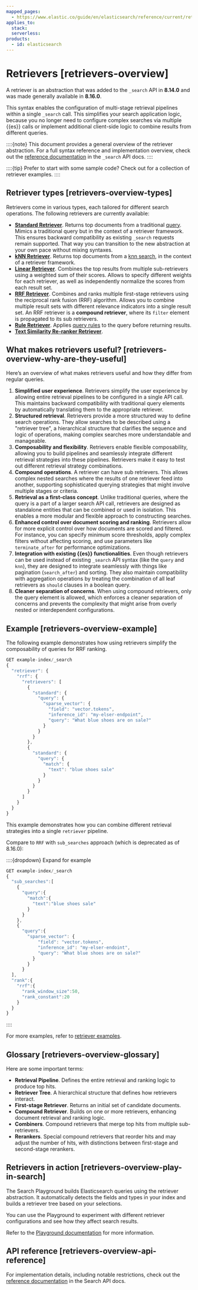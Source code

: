 ```yaml
---
mapped_pages:
  - https://www.elastic.co/guide/en/elasticsearch/reference/current/retrievers-overview.html
applies_to:
  stack:
  serverless:
products:
  - id: elasticsearch
---
```


# Retrievers [retrievers-overview]

A retriever is an abstraction that was added to the `_search` API in **8.14.0** and was made generally available in **8.16.0**.

This syntax enables the configuration of multi-stage retrieval pipelines within a single `_search` call. This simplifies your search application logic, because you no longer need to configure complex searches via multiple {{es}} calls or implement additional client-side logic to combine results from different queries.

::::{note}
This document provides a general overview of the retriever abstraction. For a full syntax reference and implementation overview, check out the [reference documentation](elasticsearch://reference/elasticsearch/rest-apis/retrievers.md) in the `_search` API docs.
::::

::::{tip}
Prefer to start with some sample code? Check out [](retrievers-examples.md) for a collection of retriever examples.
::::

## Retriever types [retrievers-overview-types]

Retrievers come in various types, each tailored for different search operations. The following retrievers are currently available:

* [**Standard Retriever**](elasticsearch://reference/elasticsearch/rest-apis/retrievers.md#standard-retriever). Returns top documents from a traditional [query](/explore-analyze/query-filter/languages/querydsl.md). Mimics a traditional query but in the context of a retriever framework. This ensures backward compatibility as existing `_search` requests remain supported. That way you can transition to the new abstraction at your own pace without mixing syntaxes.
* [**kNN Retriever**](elasticsearch://reference/elasticsearch/rest-apis/retrievers.md#knn-retriever). Returns top documents from a [knn search](https://www.elastic.co/docs/api/doc/elasticsearch/operation/operation-search#search-api-knn), in the context of a retriever framework.
* [**Linear Retriever**](elasticsearch://reference/elasticsearch/rest-apis/retrievers.md#linear-retriever). Combines the top results from multiple sub-retrievers using a weighted sum of their scores. Allows to specify different weights for each retriever, as well as independently normalize the scores from each result set.
* [**RRF Retriever**](elasticsearch://reference/elasticsearch/rest-apis/retrievers.md#rrf-retriever). Combines and ranks multiple first-stage retrievers using the reciprocal rank fusion (RRF) algorithm. Allows you to combine multiple result sets with different relevance indicators into a single result set. An RRF retriever is a **compound retriever**, where its `filter` element is propagated to its sub retrievers.
* [**Rule Retriever**](elasticsearch://reference/elasticsearch/rest-apis/retrievers.md#rule-retriever). Applies [query rules](elasticsearch://reference/elasticsearch/rest-apis/searching-with-query-rules.md#query-rules) to the query before returning results.
* [**Text Similarity Re-ranker Retriever**](elasticsearch://reference/elasticsearch/rest-apis/retrievers.md#text-similarity-reranker-retriever).

## What makes retrievers useful? [retrievers-overview-why-are-they-useful]

Here’s an overview of what makes retrievers useful and how they differ from regular queries.

1. **Simplified user experience**. Retrievers simplify the user experience by allowing entire retrieval pipelines to be configured in a single API call. This maintains backward compatibility with traditional query elements by automatically translating them to the appropriate retriever.
2. **Structured retrieval**. Retrievers provide a more structured way to define search operations. They allow searches to be described using a "retriever tree", a hierarchical structure that clarifies the sequence and logic of operations, making complex searches more understandable and manageable.
3. **Composability and flexibility**. Retrievers enable flexible composability, allowing you to build pipelines and seamlessly integrate different retrieval strategies into these pipelines. Retrievers make it easy to test out different retrieval strategy combinations.
4. **Compound operations**. A retriever can have sub retrievers. This allows complex nested searches where the results of one retriever feed into another, supporting sophisticated querying strategies that might involve multiple stages or criteria.
5. **Retrieval as a first-class concept**. Unlike traditional queries, where the query is a part of a larger search API call, retrievers are designed as standalone entities that can be combined or used in isolation. This enables a more modular and flexible approach to constructing searches.
6. **Enhanced control over document scoring and ranking**. Retrievers allow for more explicit control over how documents are scored and filtered. For instance, you can specify minimum score thresholds, apply complex filters without affecting scoring, and use parameters like `terminate_after` for performance optimizations.
7. **Integration with existing {{es}} functionalities**. Even though retrievers can be used instead of existing `_search` API syntax (like the `query` and `knn`), they are designed to integrate seamlessly with things like pagination (`search_after`) and sorting. They also maintain compatibility with aggregation operations by treating the combination of all leaf retrievers as `should` clauses in a boolean query.
8. **Cleaner separation of concerns**. When using compound retrievers, only the query element is allowed, which enforces a cleaner separation of concerns and prevents the complexity that might arise from overly nested or interdependent configurations.


## Example [retrievers-overview-example]

The following example demonstrates how using retrievers simplify the composability of queries for RRF ranking.

```js
GET example-index/_search
{
  "retriever": {
    "rrf": {
      "retrievers": [
        {
          "standard": {
            "query": {
              "sparse_vector": {
                "field": "vector.tokens",
                "inference_id": "my-elser-endpoint",
                "query": "What blue shoes are on sale?"
              }
            }
          }
        },
        {
          "standard": {
            "query": {
              "match": {
                "text": "blue shoes sale"
              }
            }
          }
        }
      ]
    }
  }
}
```

This example demonstrates how you can combine different retrieval strategies into a single `retriever` pipeline.

Compare to `RRF` with `sub_searches` approach (which is deprecated as of 8.16.0):

::::{dropdown} Expand for example
```js
GET example-index/_search
{
  "sub_searches":[
    {
      "query":{
        "match":{
          "text":"blue shoes sale"
        }
      }
    },
    {
      "query":{
        "sparse_vector": {
            "field": "vector.tokens",
            "inference_id": "my-elser-endoint",
            "query": "What blue shoes are on sale?"
          }
        }
      }
  ],
  "rank":{
    "rrf":{
      "rank_window_size":50,
      "rank_constant":20
    }
  }
}
```
::::

For more examples, refer to [retriever examples](retrievers-examples.md).


## Glossary [retrievers-overview-glossary]

Here are some important terms:

* **Retrieval Pipeline**. Defines the entire retrieval and ranking logic to produce top hits.
* **Retriever Tree**. A hierarchical structure that defines how retrievers interact.
* **First-stage Retriever**. Returns an initial set of candidate documents.
* **Compound Retriever**. Builds on one or more retrievers, enhancing document retrieval and ranking logic.
* **Combiners**. Compound retrievers that merge top hits from multiple sub-retrievers.
* **Rerankers**. Special compound retrievers that reorder hits and may adjust the number of hits, with distinctions between first-stage and second-stage rerankers.


## Retrievers in action [retrievers-overview-play-in-search]

The Search Playground builds Elasticsearch queries using the retriever abstraction. It automatically detects the fields and types in your index and builds a retriever tree based on your selections.

You can use the Playground to experiment with different retriever configurations and see how they affect search results.

Refer to the [Playground documentation](rag/playground.md) for more information.


## API reference [retrievers-overview-api-reference]

For implementation details, including notable restrictions, check out the [reference documentation](https://www.elastic.co/docs/api/doc/elasticsearch/operation/operation-search#operation-search-body-application-json-retriever) in the Search API docs.


